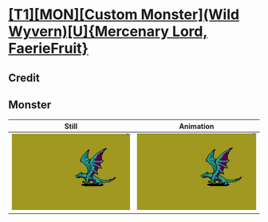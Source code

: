 # [\[T1\]\[MON\]\[Custom Monster\]\(Wild Wyvern\)\[U\]{Mercenary Lord, FaerieFruit}](../)

## Credit


	
## Monster

| Still | Animation |
| :---: | :-------: |
| ![Monster still](./Monster_000.png) | ![Monster animation](./Monster.gif) |
